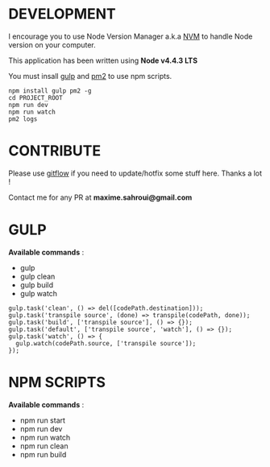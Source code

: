 # DEVELOPMENT

I encourage you to use Node Version Manager a.k.a [NVM](https://github.com/creationix/nvm) to handle Node version on your computer.

This application has been written using __Node v4.4.3 LTS__

You must insall [gulp](http://gulpjs.com/) and [pm2](http://pm2.keymetrics.io/) to use npm scripts.

```
npm install gulp pm2 -g
cd PROJECT_ROOT
npm run dev
npm run watch
pm2 logs
```

# CONTRIBUTE

Please use [gitflow](https://github.com/nvie/gitflow) if you need to update/hotfix some stuff here. Thanks a lot !

Contact me for any PR at __maxime.sahroui@gmail.com__

# GULP

__Available commands__ :

* gulp
* gulp clean
* gulp build
* gulp watch

```
gulp.task('clean', () => del([codePath.destination]));
gulp.task('transpile source', (done) => transpile(codePath, done));
gulp.task('build', ['transpile source'], () => {});
gulp.task('default', ['transpile source', 'watch'], () => {});
gulp.task('watch', () => {
  gulp.watch(codePath.source, ['transpile source']);
});
```

# NPM SCRIPTS

__Available commands__ :

* npm run start
* npm run dev
* npm run watch
* npm run clean
* npm run build
